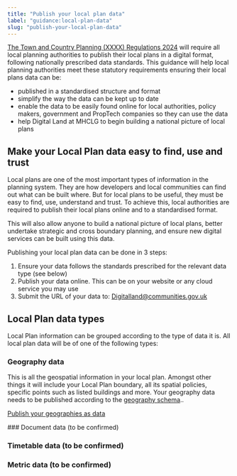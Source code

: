 ```yaml
---
title: "Publish your local plan data"
label: "guidance:local-plan-data"
slug: "publish-your-local-plan-data"
---
```


[The Town and Country Planning (XXXX) Regulations 2024](http://www.legislation.gov.uk/uksi/2017/403/contents/made) will require all local planning authorities to publish their local plans in a digital format, following nationally prescribed data standards. This guidance will help local planning authorities meet these statutory requirements ensuring their local plans data can be:

* published in a standardised structure and format
* simplify the way the data can be kept up to date
* enable the data to be easily found online for local authorities, policy makers, government and PropTech companies so they can use the data
* help Digital Land at MHCLG to begin building a national picture of local plans

## Make your Local Plan data easy to find, use and trust

Local plans are one of the most important types of information in the planning system. They are how developers and local communities can find out what can be built where. But for local plans to be useful, they must be easy to find, use, understand and trust. To achieve this, local authorities are required to publish their local plans online and to a standardised format.

This will also allow anyone to build a national picture of local plans, better undertake strategic and cross boundary planning, and ensure new digital services can be built using this data.

Publishing your local plan data can be done in 3 steps:

1. Ensure your data follows the standards prescribed for the relevant data type (see below)
2. Publish your data online.  This can be on your website or any cloud service you may use
3. Submit the URL of your data to: [Digitalland@communities.gov.uk](mailto:Digitalland@communities.gov.uk)

## Local Plan data types

Local Plan information can be grouped according to the type of data it is.  All local plan data will be of one of the following types:

### Geography data

This is all the geospatial information in your local plan.  Amongst other things it will include your Local Plan boundary, all its spatial policies, specific points such as listed buildings and more.  Your geography data needs to be published according to the [geography schema](https://digital-land.github.io/specification/schema/geography/)..  

[Publish your geographies as data](../publish-your-geographies-as-data)

### Document data (to be confirmed)
 
### Timetable data (to be confirmed)
 
### Metric data (to be confirmed)

